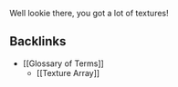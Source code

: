 Well lookie there, you got a lot of textures!
## Backlinks
* [[Glossary of Terms]]
	* [[Texture Array]]

